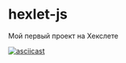 # hexlet-js
Мой первый проект на Хекслете
<!-- [![asciicast](https://asciinema.org/a/ytWZ0FWZaiWqsQ9q76zK3s5jZ.svg)](https://asciinema.org/a/ytWZ0FWZaiWqsQ9q76zK3s5jZ) -->
[![asciicast](https://asciinema.org/a/JuxAn4v0lLgrrDYL94RDPp9CE.svg)](https://asciinema.org/a/JuxAn4v0lLgrrDYL94RDPp9CE)
